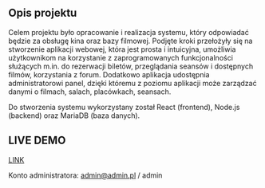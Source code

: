 ## Opis projektu

Celem projektu było opracowanie i realizacja systemu, który odpowiadać będzie za obsługę kina oraz bazy filmowej. Podjęte kroki przełożyły się na stworzenie aplikacji webowej, która jest prosta i intuicyjna, umożliwia użytkownikom na korzystanie z zaprogramowanych funkcjonalności służących m.in. do rezerwacji biletów, przeglądania seansów i dostępnych filmów, korzystania z forum. Dodatkowo aplikacja udostępnia administratorowi panel, dzięki
któremu z poziomu aplikacji może zarządzać danymi o filmach, salach, placówkach, seansach.

Do stworzenia systemu wykorzystany został React (frontend), Node.js (backend) oraz MariaDB (baza danych).  

## LIVE DEMO
[LINK](http://185.41.68.195:7500/)

Konto administratora: admin@admin.pl / admin